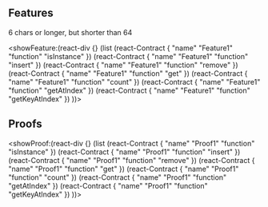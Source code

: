 
## Features

6 chars or longer, but shorter than 64


<showFeature:(react-div {} (list 
  (react-Contract {
      "name" "Feature1"
      "function" "isInstance"
  })
  (react-Contract {
      "name" "Feature1"
      "function" "insert"
  })
  (react-Contract {
      "name" "Feature1"
      "function" "remove"
  })
  (react-Contract {
      "name" "Feature1"
      "function" "get"
  })
  (react-Contract {
      "name" "Feature1"
      "function" "count"
  })
  (react-Contract {
      "name" "Feature1"
      "function" "getAtIndex"
  })
    (react-Contract {
      "name" "Feature1"
      "function" "getKeyAtIndex"
  })
))>

## Proofs

<showProof:(react-div {} (list 
  (react-Contract {
      "name" "Proof1"
      "function" "isInstance"
  })
  (react-Contract {
      "name" "Proof1"
      "function" "insert"
  })
  (react-Contract {
      "name" "Proof1"
      "function" "remove"
  })
  (react-Contract {
      "name" "Proof1"
      "function" "get"
  })
  (react-Contract {
      "name" "Proof1"
      "function" "count"
  })
  (react-Contract {
      "name" "Proof1"
      "function" "getAtIndex"
  })
    (react-Contract {
      "name" "Proof1"
      "function" "getKeyAtIndex"
  })
))>